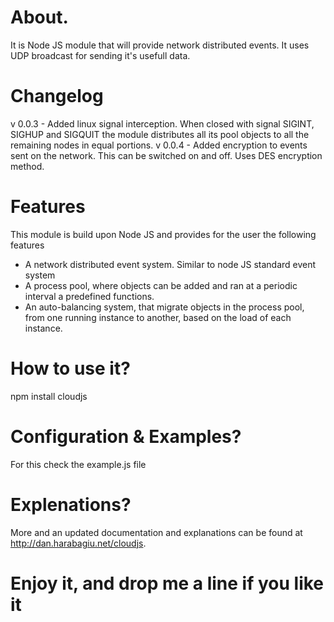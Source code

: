 # About.
 It is Node JS module that will provide network distributed events. It uses UDP broadcast for sending it's usefull data.

# Changelog

v 0.0.3 - Added linux signal interception. When closed with signal SIGINT, SIGHUP and SIGQUIT the module distributes all its pool objects to all the remaining nodes in equal portions.
v 0.0.4 - Added encryption to events sent on the network. This can be switched on and off. Uses DES encryption method.

# Features

 This module is build upon Node JS and provides for the user the following features

* A network distributed event system. Similar to node JS standard event system
* A process pool, where objects can be added and ran at a periodic interval a predefined functions.
* An auto-balancing system, that migrate objects in the process pool, from one running instance to another, based on the load of each instance.

# How to use it?
 npm install cloudjs

# Configuration & Examples?
 For this check the example.js file

# Explenations?
 More and an updated documentation and explanations can be found at http://dan.harabagiu.net/cloudjs.

# Enjoy it, and drop me a line if you like it